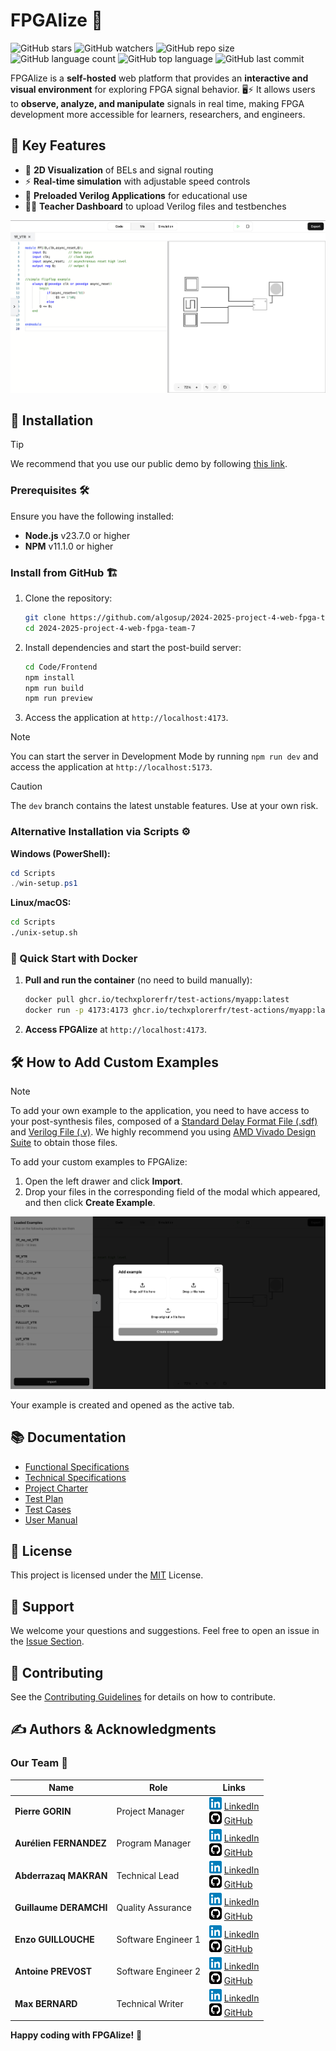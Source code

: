 # FPGAlize 👋

![GitHub stars](https://img.shields.io/github/stars/algosup/2024-2025-project-4-web-fpga-team-7?style=social) ![GitHub watchers](https://img.shields.io/github/watchers/algosup/2024-2025-project-4-web-fpga-team-7?style=social) ![GitHub repo size](https://img.shields.io/github/repo-size/algosup/2024-2025-project-4-web-fpga-team-7) ![GitHub language count](https://img.shields.io/github/languages/count/algosup/2024-2025-project-4-web-fpga-team-7) ![GitHub top language](https://img.shields.io/github/languages/top/algosup/2024-2025-project-4-web-fpga-team-7) ![GitHub last commit](https://img.shields.io/github/last-commit/algosup/2024-2025-project-4-web-fpga-team-7?color=red)

FPGAlize is a **self-hosted** web platform that provides an **interactive and visual environment** for exploring FPGA signal behavior. 🖥️⚡ It allows users to **observe, analyze, and manipulate** signals in real time, making FPGA development more accessible for learners, researchers, and engineers.

## 🔑 Key Features

- 🎨 **2D Visualization** of BELs and signal routing
- ⚡ **Real-time simulation** with adjustable speed controls
- 📜 **Preloaded Verilog Applications** for educational use
- 👨‍🏫 **Teacher Dashboard** to upload Verilog files and testbenches

<!-- To replace by a GIF -->
![Example FPGAlize image](demo.png)

## 🚀 Installation

> [!TIP]
> We recommend that you use our public demo by following [this link](https://2024-2025-project-4-web-fpga-team-7.vercel.app/).

### Prerequisites 🛠️
Ensure you have the following installed:
- **Node.js** v23.7.0 or higher
- **NPM** v11.1.0 or higher

### Install from GitHub 🏗️

1. Clone the repository:
   ```bash
   git clone https://github.com/algosup/2024-2025-project-4-web-fpga-team-7.git
   cd 2024-2025-project-4-web-fpga-team-7
   ```
2. Install dependencies and start the post-build server:
   ```bash
   cd Code/Frontend
   npm install
   npm run build
   npm run preview
   ```
3. Access the application at `http://localhost:4173`.

> [!NOTE]
> You can start the server in Development Mode by running `npm run dev` and access the application at `http://localhost:5173`.

> [!CAUTION]
> The `dev` branch contains the latest unstable features. Use at your own risk.

### Alternative Installation via Scripts ⚙️

**Windows (PowerShell):**
```ps1
cd Scripts
./win-setup.ps1
```

**Linux/macOS:**
```bash
cd Scripts
./unix-setup.sh
```

### 🐳 Quick Start with Docker

1. **Pull and run the container** (no need to build manually):
   ```bash
   docker pull ghcr.io/techxplorerfr/test-actions/myapp:latest
   docker run -p 4173:4173 ghcr.io/techxplorerfr/test-actions/myapp:latest
   ```

2. **Access FPGAlize** at `http://localhost:4173`.

## 🛠️ How to Add Custom Examples

> [!NOTE]
> To add your own example to the application, you need to have access to your post-synthesis files, composed of a [Standard Delay Format File (.sdf)](https://en.wikipedia.org/wiki/Standard_Delay_Format) and [Verilog File (.v)](https://en.wikipedia.org/wiki/Verilog). We highly recommend you using [AMD Vivado Design Suite](https://www.amd.com/fr/products/software/adaptive-socs-and-fpgas/vivado.html) to obtain those files.

To add your custom examples to FPGAlize:

1. Open the left drawer and click **Import**.
2. Drop your files in the corresponding field of the modal which appeared, and then click **Create Example**.

![Examples](examples.png)

Your example is created and opened as the active tab.

<!-- Add a GIF here -->

## 📚 Documentation
- [Functional Specifications](Documents/FunctionalSpecifications/FunctionalSpecifications.md)
- [Technical Specifications](Documents/TechnicalSpecifications/TechnicalSpecifications.md)
- [Project Charter](Documents/Management/ProjectCharter.md)
- [Test Plan](Documents/QA/TestPlan.md)
- [Test Cases](Documents/QA/TestCases.md)
- [User Manual](Documents/UserManual/UserManual.pdf)

## 📜 License

This project is licensed under the [MIT](./LICENSE.md) License.

## 💬 Support

We welcome your questions and suggestions. Feel free to open an issue in the [Issue Section](https://github.com/algosup/2024-2025-project-4-web-fpga-team-7/issues).

## 👥 Contributing

See the [Contributing Guidelines](./CONTRIBUTING.md) for details on how to contribute.

## ✍️ Authors & Acknowledgments

### Our Team 🚀
| Name                   | Role                | Links                                                                                                                                                                                                                                                                  |
| ---------------------- | ------------------- | ---------------------------------------------------------------------------------------------------------------------------------------------------------------------------------------------------------------------------------------------------------------------- |
| **Pierre GORIN**       | Project Manager     | <img src="Documents/Management/img/icons/linkedin.svg" width="20px"> [LinkedIn](https://www.linkedin.com/in/pierre-gorin-61a784221/) <br> <img src="Documents/Management/img/icons/github.svg" width="20px"> [GitHub](https://github.com/Pierre2103)                   |
| **Aurélien FERNANDEZ** | Program Manager     | <img src="Documents/Management/img/icons/linkedin.svg" width="20px"> [LinkedIn](https://www.linkedin.com/in/aur%C3%A9lien-fernandez-4971201b8/) <br> <img src="Documents/Management/img/icons/github.svg" width="20px"> [GitHub](https://github.com/aurelienfernandez) |
| **Abderrazaq MAKRAN**  | Technical Lead      | <img src="Documents/Management/img/icons/linkedin.svg" width="20px"> [LinkedIn](https://www.linkedin.com/in/abderrazaq-makran/) <br> <img src="Documents/Management/img/icons/github.svg" width="20px"> [GitHub](https://github.com/Amakran2003)                       |
| **Guillaume DERAMCHI** | Quality Assurance   | <img src="Documents/Management/img/icons/linkedin.svg" width="20px"> [LinkedIn](https://www.linkedin.com/in/guillaume-deramchi/) <br> <img src="Documents/Management/img/icons/github.svg" width="20px"> [GitHub](https://github.com/Guillaume18100)                   |
| **Enzo GUILLOUCHE**    | Software Engineer 1 | <img src="Documents/Management/img/icons/linkedin.svg" width="20px"> [LinkedIn](https://www.linkedin.com/in/enzoguillouche/) <br> <img src="Documents/Management/img/icons/github.svg" width="20px"> [GitHub](https://github.com/EnzoGuillouche)                       |
| **Antoine PREVOST**    | Software Engineer 2 | <img src="Documents/Management/img/icons/linkedin.svg" width="20px"> [LinkedIn](https://www.linkedin.com/in/antoine-prevost-dev/) <br> <img src="Documents/Management/img/icons/github.svg" width="20px"> [GitHub](https://github.com/TechXplorerFR)                   |
| **Max BERNARD**        | Technical Writer    | <img src="Documents/Management/img/icons/linkedin.svg" width="20px"> [LinkedIn](https://www.linkedin.com/in/max-bernard-b77680210/) <br> <img src="Documents/Management/img/icons/github.svg" width="20px"> [GitHub](https://github.com/maxbernard3)                   |


**Happy coding with FPGAlize!** 🎉

